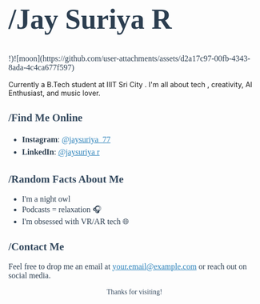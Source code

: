 <h1 style="font-family: Georgia, serif; ;font-size: 56px; color: #2c3e50;">/Jay Suriya R</h1>





<p style="font-family: Georgia, serif; font-size: 16px; color: #2c3e50;">!)![moon](https://github.com/user-attachments/assets/d2a17c97-00fb-4343-8ada-4c4ca677f597)


Currently a B.Tech student at IIIT Sri City . I'm all about tech , creativity, AI Enthusiast, and music lover. 

</p>


<h2 style="font-family: Georgia, serif; color: #34495e;">/Find Me Online </h2>
<ul style="font-family: Georgia, serif; font-size: 16px; color: #2c3e50; line-height: 1.6;">
  <li><strong>Instagram</strong>: <a href="https://instagram.com/jaysuriya_77" style="color: #2980b9;">@jaysuriya_77</a></li>
  <li><strong>LinkedIn</strong>: <a href="https://linkedin.com/in/jaysuriya r" style="color: #2980b9;">@jaysuriya r</a></li>
</ul>

<h2 style="font-family: Georgia, serif; color: #34495e;">/Random Facts About Me </h2>
<ul style="font-family: Georgia, serif; font-size: 16px; color: #2c3e50;">
  <li>I'm a night owl 🌙</li>
  <li>Podcasts = relaxation 🎧</li>
  <li>I'm obsessed with VR/AR tech 🌐</li>
</ul>

<h2 style="font-family: Georgia, serif; color: #34495e;">/Contact Me </h2>
<p style="font-family: Georgia, serif; font-size: 16px; color: #2c3e50;">
Feel free to drop me an email at <a href="mailto:your.email@example.com" style="color: #2980b9;">your.email@example.com</a> or reach out on social media.
</p>

<p style="font-family: Georgia, serif; text-align: center; color: #34495e;">Thanks for visiting!</p>
